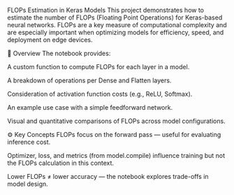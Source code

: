 FLOPs Estimation in Keras Models
This project demonstrates how to estimate the number of FLOPs (Floating Point Operations) for Keras-based neural networks. FLOPs are a key measure of computational complexity and are especially important when optimizing models for efficiency, speed, and deployment on edge devices.

📌 Overview
The notebook provides:

A custom function to compute FLOPs for each layer in a model.

A breakdown of operations per Dense and Flatten layers.

Consideration of activation function costs (e.g., ReLU, Softmax).

An example use case with a simple feedforward network.

Visual and quantitative comparisons of FLOPs across model configurations.

⚙️ Key Concepts
FLOPs focus on the forward pass — useful for evaluating inference cost.

Optimizer, loss, and metrics (from model.compile) influence training but not the FLOPs calculation in this context.

Lower FLOPs ≠ lower accuracy — the notebook explores trade-offs in model design.
